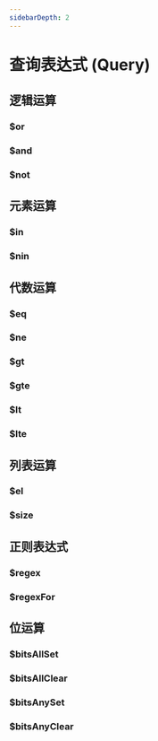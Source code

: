 ```yaml
---
sidebarDepth: 2
---
```


# 查询表达式 (Query)

## 逻辑运算

### $or

### $and

### $not

## 元素运算

### $in

### $nin

## 代数运算

### $eq

### $ne

### $gt

### $gte

### $lt

### $lte

## 列表运算

### $el

### $size

## 正则表达式

### $regex

### $regexFor

## 位运算

### $bitsAllSet

### $bitsAllClear

### $bitsAnySet

### $bitsAnyClear
